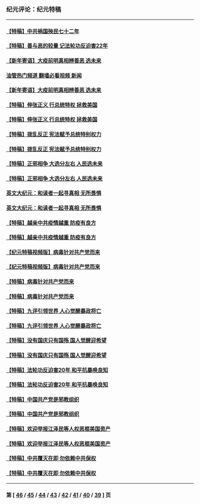 ### 纪元评论：纪元特稿
---
#### [【特稿】中共祸国殃民七十二年](../../pages/nsc424/n13272607.md?05010330) 
#### [【特稿】善与恶的较量 记法轮功反迫害22年](../../pages/nsc424/n13086597.md?05010330) 
#### [【新年寄语】大疫前明真相辨善恶 选未来](../../pages/nsc424/n12660855.md?05010330) 
#### [油管热门频道 翻墙必看视频 新闻](ok?05010330)
#### [【新年寄语】大疫前明真相辨善恶 选未来](../../pages/nsc424/n12660855.md?05010330) 
#### [【特稿】伸张正义 行总统特权 拯救美国](../../pages/nsc424/n12616806.md?05010330) 
#### [【特稿】伸张正义 行总统特权 拯救美国](../../pages/nsc424/n12616806.md?05010330) 
#### [【特稿】拨乱反正 宪法赋予总统特别权力](../../pages/nsc424/n12598306.md?05010330) 
#### [【特稿】拨乱反正 宪法赋予总统特别权力](../../pages/nsc424/n12598306.md?05010330) 
#### [【特稿】正邪相争 大选分左右 人民选未来](../../pages/nsc424/n12545208.md?05010330) 
#### [【特稿】正邪相争 大选分左右 人民选未来](../../pages/nsc424/n12545208.md?05010330) 
#### [英文大纪元：和读者一起寻真相 无所畏惧](../../pages/nsc424/n12542027.md?05010330) 
#### [英文大纪元：和读者一起寻真相 无所畏惧](../../pages/nsc424/n12542027.md?05010330) 
#### [【特稿】越亲中共疫情越重 防疫有良方](../../pages/nsc424/n12042989.md?05010330) 
#### [【特稿】越亲中共疫情越重 防疫有良方](../../pages/nsc424/n12042989.md?05010330) 
#### [【纪元特稿视频版】病毒针对共产党而来](../../pages/nsc424/n11977328.md?05010330) 
#### [【纪元特稿视频版】病毒针对共产党而来](../../pages/nsc424/n11977328.md?05010330) 
#### [【特稿】病毒针对共产党而来](../../pages/nsc424/n11928818.md?05010330) 
#### [【特稿】病毒针对共产党而来](../../pages/nsc424/n11928818.md?05010330) 
#### [【特稿】九评引领世界 人心觉醒暴政将亡](../../pages/nsc424/n11660496.md?05010330) 
#### [【特稿】九评引领世界 人心觉醒暴政将亡](../../pages/nsc424/n11660496.md?05010330) 
#### [【特稿】没有国庆只有国殇 国人觉醒迎希望](../../pages/nsc424/n11549354.md?05010330) 
#### [【特稿】没有国庆只有国殇 国人觉醒迎希望](../../pages/nsc424/n11549354.md?05010330) 
#### [【特稿】法轮功反迫害20年 和平抗暴唤良知](../../pages/nsc424/n11389135.md?05010330) 
#### [【特稿】法轮功反迫害20年 和平抗暴唤良知](../../pages/nsc424/n11389135.md?05010330) 
#### [【特稿】中国共产党是邪教组织](../../pages/nsc424/n11355551.md?05010330) 
#### [【特稿】中国共产党是邪教组织](../../pages/nsc424/n11355551.md?05010330) 
#### [【特稿】欢迎举报江泽民等人权恶棍美国资产](../../pages/nsc424/n11303040.md?05010330) 
#### [【特稿】欢迎举报江泽民等人权恶棍美国资产](../../pages/nsc424/n11303040.md?05010330) 
#### [【特稿】中共覆灭在即 勿依赖中共保权](../../pages/nsc424/n11278510.md?05010330) 
#### [【特稿】中共覆灭在即 勿依赖中共保权](../../pages/nsc424/n11278510.md?05010330) 

---
#### 第 [ [46](./46.md?05010330) / [45](./45.md?05010330) / [44](./44.md?05010330) / [43](./43.md?05010330) / [42](./42.md?05010330) / [41](./41.md?05010330) / [40](./40.md?05010330) / [39](./39.md?05010330) ] 页
